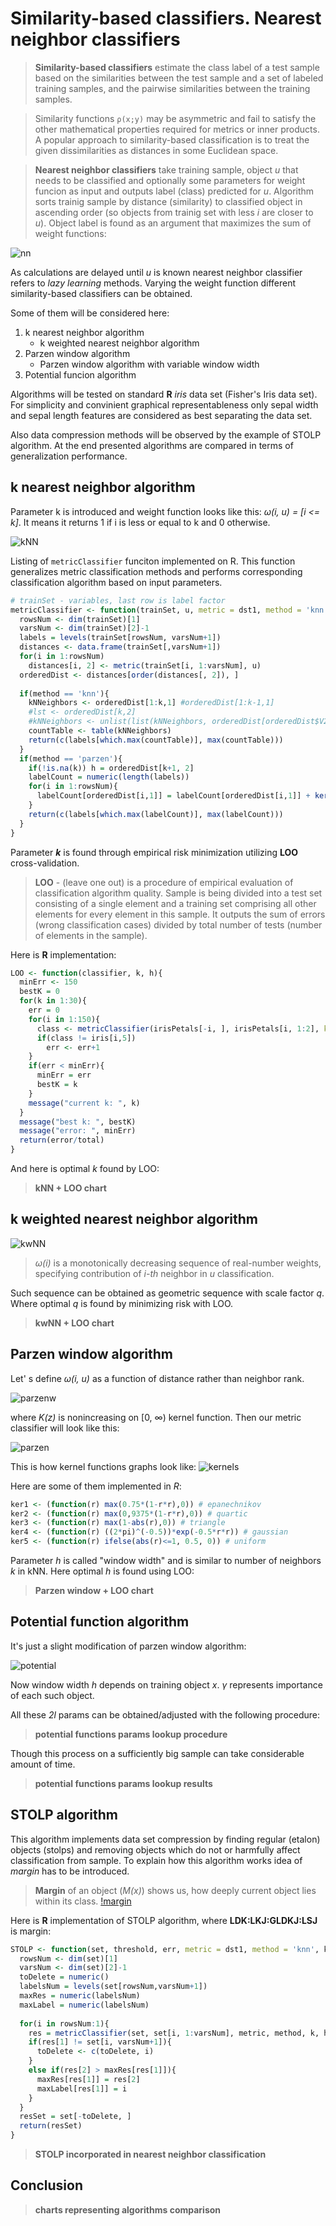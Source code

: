 # Similarity-based classifiers. Nearest neighbor classifiers

> **Similarity-based classifiers** estimate the class label of a test sample based on the similarities between
the test sample and a set of labeled training samples, and the pairwise similarities between the
training samples. 

> Similarity functions `ρ(x;y)`
may be asymmetric and fail to satisfy the other mathematical properties required for metrics or inner
products.
> A popular approach to similarity-based classification is to treat the given dissimilarities as distances in some Euclidean space.

> **Nearest neighbor classifiers**
take training sample, object *u* that needs to be classified and optionally some parameters for weight funcion as input and outputs label (class) predicted for *u*. Algorithm sorts trainig sample by distance (similarity) to classified object in ascending order (so objects from trainig set with less *i* are closer to *u*). Object label is found as an argument that maximizes the sum of weight functions:

![nn](https://github.com/toxazol/machineLearning/blob/master/img/Screenshot%20from%202017-12-16%2015-30-24.png)

As calculations are delayed until *u* is known nearest neighbor classifier refers to *lazy learning* methods. Varying the weight function different similarity-based classifiers can be obtained.

Some of them will be considered here:

 1. k nearest neighbor algorithm
	 - k weighted nearest neighbor algorithm
 2. Parzen window algorithm
	 - Parzen window algorithm with variable window width
 3. Potential funcion algorithm

Algorithms will be tested on standard **R** *iris* data set (Fisher's Iris data set). For simplicity and convinient graphical representableness only sepal width and sepal length features are considered as best separating the data set.

Also data compression methods will be observed by the example of STOLP algorithm.
At the end presented algorithms are compared in terms of generalization performance.

## k nearest neighbor algorithm
Parameter k is introduced and weight function looks like this:
*ω(i, u) = [i <= k]*. It means it returns 1 if i is less or equal to k and 0 otherwise.

![kNN](https://github.com/toxazol/machineLearning/blob/master/img/Screenshot%20from%202017-12-16%2012-21-22.png?raw=true)

Listing of `metricClassifier` funciton implemented on R. This function generalizes metric classification methods and performs corresponding classification algorithm based on input parameters.

```R
# trainSet - variables, last row is label factor
metricClassifier <- function(trainSet, u, metric = dst1, method = 'knn', k, h, ker = ker1){
  rowsNum <- dim(trainSet)[1]
  varsNum <- dim(trainSet)[2]-1
  labels = levels(trainSet[rowsNum, varsNum+1])
  distances <- data.frame(trainSet[,varsNum+1])
  for(i in 1:rowsNum)
    distances[i, 2] <- metric(trainSet[i, 1:varsNum], u)
  orderedDist <- distances[order(distances[, 2]), ]
  
  if(method == 'knn'){
    kNNeighbors <- orderedDist[1:k,1] #orderedDist[1:k-1,1]
    #lst <- orderedDist[k,2]
    #kNNeighbors <- unlist(list(kNNeighbors, orderedDist[orderedDist$V2==lst,1])) # count neighbours \w same dst as lst
    countTable <- table(kNNeighbors)
    return(c(labels[which.max(countTable)], max(countTable)))
  }
  if(method == 'parzen'){
    if(!is.na(k)) h = orderedDist[k+1, 2]
    labelCount = numeric(length(labels))
    for(i in 1:rowsNum){
      labelCount[orderedDist[i,1]] = labelCount[orderedDist[i,1]] + ker(orderedDist[i, 2]/h)
    }
    return(c(labels[which.max(labelCount)], max(labelCount)))
  }
}
```
Parameter ***k*** is found through empirical risk minimization utilizing **LOO** cross-validation. 
> **LOO** - (leave one out) is a procedure of empirical evaluation of classification algorithm quality. Sample is being divided into a test set consisting of a single element and a training set comprising all other elements for every element in this sample. It outputs the sum of errors (wrong classification cases) divided by total number of tests (number of elements in the sample).

Here is **R** implementation:
```R
LOO <- function(classifier, k, h){
  minErr <- 150
  bestK = 0
  for(k in 1:30){
    err = 0
    for(i in 1:150){
      class <- metricClassifier(irisPetals[-i, ], irisPetals[i, 1:2], k=k)[1]
      if(class != iris[i,5])
        err <- err+1
    }
    if(err < minErr){
      minErr = err
      bestK = k
    }
    message("current k: ", k)
  }
  message("best k: ", bestK)
  message("error: ", minErr)
  return(error/total)
}
```
And here is optimal *k* found by LOO:
> **kNN + LOO chart**
> 
## k **weighted** nearest neighbor algorithm
![kwNN](https://github.com/toxazol/machineLearning/blob/master/img/Screenshot%20from%202017-12-16%2012-56-36.png?raw=true)

> *ω(i)* is a monotonically decreasing sequence of real-number weights, specifying contribution of *i-th* neighbor in *u* classification.

Such sequence can be obtained as geometric sequence with scale factor *q*. Where optimal *q* is found by minimizing risk with LOO.

> **kwNN + LOO chart**


## Parzen window algorithm
Let' s define *ω(i, u)* as a function of distance rather than neighbor rank.

![parzenw](https://github.com/toxazol/machineLearning/blob/master/img/Screenshot%20from%202017-12-16%2013-27-53.png?raw=true) 

where *K(z)* is  nonincreasing on [0, ∞)  kernel function. Then our metric classifier will look like this:

![parzen](https://github.com/toxazol/machineLearning/blob/master/img/Screenshot%20from%202017-12-16%2013-31-51.png?raw=true)

This is how kernel functions graphs look like:
![kernels](https://github.com/toxazol/machineLearning/blob/master/img/main-qimg-ece54bb2db23a4f823e3fdb6058761e8.png?raw=true)

Here are some of them implemented in *R*:
```R
ker1 <- (function(r) max(0.75*(1-r*r),0)) # epanechnikov
ker2 <- (function(r) max(0,9375*(1-r*r),0)) # quartic
ker3 <- (function(r) max(1-abs(r),0)) # triangle
ker4 <- (function(r) ((2*pi)^(-0.5))*exp(-0.5*r*r)) # gaussian
ker5 <- (function(r) ifelse(abs(r)<=1, 0.5, 0)) # uniform
```

Parameter *h* is called "window width" and is similar to number of neighbors *k* in kNN.
Here optimal *h* is found using LOO:

> **Parzen window + LOO chart**

## Potential function algorithm
It's just a slight modification of parzen window algorithm:

![potential](https://github.com/toxazol/machineLearning/blob/master/img/Screenshot%20from%202017-12-16%2013-40-38.png)

Now window width *h* depends on training object *x*. *γ* represents
importance of each such object.

All these *2l* params can be obtained/adjusted with the following
procedure:

> **potential functions params lookup procedure**

Though this process on a sufficiently big sample can take considerable
amount of time.

> **potential functions params lookup results**

## STOLP algorithm
This algorithm implements data set compression by finding regular (etalon)
objects (stolps) and removing objects which do not or harmfully affect classification from sample.
To explain how this algorithm works idea of *margin* has to be introduced.
> **Margin** of an object (*M(x)*) shows us, how deeply current object lies within its class.
[!margin](https://github.com/toxazol/machineLearning/blob/master/img/Screenshot%from%2017-12-16%15-07-53.png)

Here is **R** implementation of STOLP algorithm, where **LDK:LKJ:GLDKJ:LSJ** is margin:
```R
STOLP <- function(set, threshold, err, metric = dst1, method = 'knn', k, h = 1, ker = ker1){
  rowsNum <- dim(set)[1]
  varsNum <- dim(set)[2]-1
  toDelete = numeric()
  labelsNum = levels(set[rowsNum,varsNum+1])
  maxRes = numeric(labelsNum)
  maxLabel = numeric(labelsNum)
  
  for(i in rowsNum:1){
    res = metricClassifier(set, set[i, 1:varsNum], metric, method, k, h, ker)
    if(res[1] != set[i, varsNum+1]){
      toDelete <- c(toDelete, i)
    }
    else if(res[2] > maxRes[res[1]]){
      maxRes[res[1]] = res[2]
      maxLabel[res[1]] = i
    }
  }
  resSet = set[-toDelete, ]
  return(resSet)
}
```

> **STOLP incorporated in nearest neighbor classification**

## Conclusion

> **charts representing algorithms comparison**